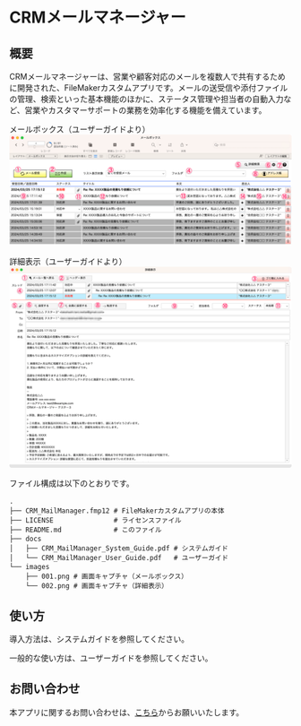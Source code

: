 # CRMメールマネージャー

## 概要

CRMメールマネージャーは、営業や顧客対応のメールを複数人で共有するために開発された、FileMakerカスタムアプリです。メールの送受信や添付ファイルの管理、検索といった基本機能のほかに、ステータス管理や担当者の自動入力など、営業やカスタマーサポートの業務を効率化する機能を備えています。

メールボックス（ユーザーガイドより）
![メールボックス（ユーザーガイドより）](./images/001.png)

詳細表示（ユーザーガイドより）
![詳細表示（ユーザーガイドより）](./images/002.png)

ファイル構成は以下のとおりです。

```
.
├── CRM_MailManager.fmp12 # FileMakerカスタムアプリの本体
├── LICENSE               # ライセンスファイル
├── README.md             # このファイル
├── docs
│   ├── CRM_MailManager_System_Guide.pdf # システムガイド
│   └── CRM_MailManager_User_Guide.pdf   # ユーザーガイド
└── images
    ├── 001.png # 画面キャプチャ（メールボックス）
    └── 002.png # 画面キャプチャ（詳細表示）
```

## 使い方

導入方法は、システムガイドを参照してください。

一般的な使い方は、ユーザーガイドを参照してください。

## お問い合わせ

本アプリに関するお問い合わせは、[こちら](https://crm-mailmanager.netlify.app/)からお願いいたします。
